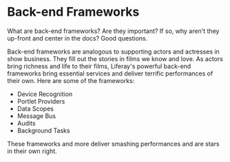 # Back-end Frameworks

What are back-end frameworks? Are they important? If so, why aren't they
up-front and center in the docs? Good questions.

Back-end frameworks are analogous to supporting actors and actresses in show
business. They fill out the stories in films we know and love. As actors bring
richness and life to their films, Liferay's powerful back-end frameworks bring
essential services and deliver terrific performances of their own. Here are some
of the frameworks:

- Device Recognition
- Portlet Providers
- Data Scopes
- Message Bus
- Audits
- Background Tasks

These frameworks and more deliver smashing performances and are stars in their
own right. 
